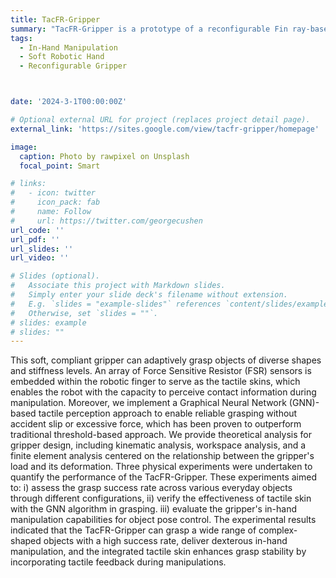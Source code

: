 ```yaml
---
title: TacFR-Gripper
summary: "TacFR-Gripper is a prototype of a reconfigurable Fin ray-based soft and compliant robotic gripper equipped with tactile skin, which is designed for dexterous in-hand manipulation tasks."
tags:
  - In-Hand Manipulation
  - Soft Robotic Hand
  - Reconfigurable Gripper



date: '2024-3-1T00:00:00Z'

# Optional external URL for project (replaces project detail page).
external_link: 'https://sites.google.com/view/tacfr-gripper/homepage'

image:
  caption: Photo by rawpixel on Unsplash
  focal_point: Smart

# links:
#   - icon: twitter
#     icon_pack: fab
#     name: Follow
#     url: https://twitter.com/georgecushen
url_code: ''
url_pdf: ''
url_slides: ''
url_video: ''

# Slides (optional).
#   Associate this project with Markdown slides.
#   Simply enter your slide deck's filename without extension.
#   E.g. `slides = "example-slides"` references `content/slides/example-slides.md`.
#   Otherwise, set `slides = ""`.
# slides: example
# slides: ""
---
```


This soft, compliant gripper can adaptively grasp objects of diverse shapes and stiffness levels. An array of Force Sensitive Resistor (FSR) sensors is embedded within the robotic finger to serve as the tactile skins, which enables the robot with the capacity to perceive contact information during manipulation. Moreover, we implement a Graphical Neural Network (GNN)-based tactile perception approach to enable reliable grasping without accident slip or excessive force, which has been proven to outperform traditional threshold-based approach.  We provide theoretical analysis for gripper design, including kinematic analysis, workspace analysis, and a finite element analysis centered on the relationship between the gripper's load and its deformation. Three physical experiments were undertaken to quantify the performance of the TacFR-Gripper. These experiments aimed to: i) assess the grasp success rate across various everyday objects through different configurations, ii) verify the effectiveness of tactile skin with the GNN algorithm in grasping. iii) evaluate the gripper's in-hand manipulation capabilities for object pose control.  The experimental results indicated that the TacFR-Gripper can grasp a wide range of complex-shaped objects with a high success rate, deliver dexterous in-hand manipulation, and the integrated tactile skin enhances grasp stability by incorporating tactile feedback during manipulations.
